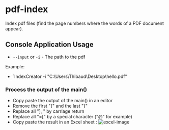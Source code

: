 # pdf-index
Index pdf files (find the page numbers where the words of a PDF document appear).

## Console Application Usage
* `--input` or `-i` - The path to the pdf

Example:
* `IndexCreator -i "C:\Users\Thibaud\Desktop\hello.pdf"

### Process the output of the main()
* Copy paste the output of the main() in an editor
* Remove the first "{" and the last "}"
* Replace all "], " by carriage return
* Replace all "=[" by a special character ("@" for example)
* Copy paste the result in an Excel sheet :
![excel-image](https://dl.dropboxusercontent.com/u/22987083/pdf-index.png)
